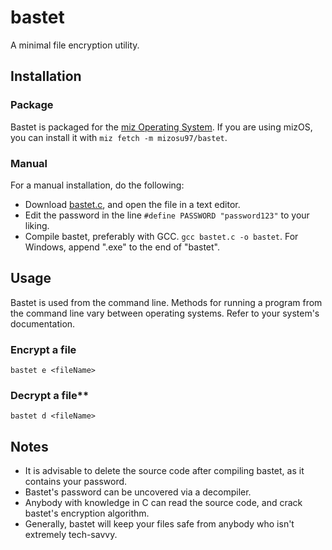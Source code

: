 # bastet
A minimal file encryption utility.

## Installation
### Package
Bastet is packaged for the [miz Operating System](https://entertheduat.org). If you are using mizOS, you can install it with `miz fetch -m mizosu97/bastet`.

### Manual
For a manual installation, do the following:
- Download [bastet.c](https://github.com/Mizosu97/bastet/blob/main/src/bastet.c), and open the file in a text editor.
- Edit the password in the line `#define PASSWORD "password123"` to your liking.
- Compile bastet, preferably with GCC. `gcc bastet.c -o bastet`. For Windows, append ".exe" to the end of "bastet".

## Usage
Bastet is used from the command line. Methods for running a program from the command line vary between operating systems. Refer to your system's documentation.

### Encrypt a file
`bastet e <fileName>`

### Decrypt a file**
`bastet d <fileName>`

## Notes
- It is advisable to delete the source code after compiling bastet, as it contains your password.
- Bastet's password can be uncovered via a decompiler.
- Anybody with knowledge in C can read the source code, and crack bastet's encryption algorithm.
- Generally, bastet will keep your files safe from anybody who isn't extremely tech-savvy.



